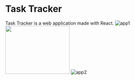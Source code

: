 # Task Tracker
Task Tracker is a web application made with React.
![app1](https://user-images.githubusercontent.com/58335939/188261937-d3658666-ab39-4c1d-acf1-61e199b55de9.png)
<img src="https://user-images.githubusercontent.com/58335939/188261937-d3658666-ab39-4c1d-acf1-61e199b55de9.png" width="200" height="150">
![app2](https://user-images.githubusercontent.com/58335939/188261942-3d4f445d-a8c2-4bad-84eb-739949be033f.png)
